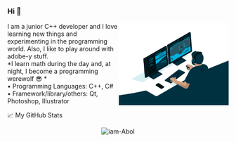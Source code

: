 ### Hi 👋
<a target="_blank" href="https://github.com/iam-Abol"><img width="250" align="right" src="https://github.com/iam-Abol/iam-abol/blob/main/programmer2.gif"></a>
I am a junior C++ developer and I love learning new things and experimenting in the programming world.
Also, I like to play around with adobe-y stuff. <br>
*I learn math during the day and, at night, I become a programming werewolf  😎  * <br>
•	Programming Languages: C++, C# <br>
•	Framework/library/others:  Qt, Photoshop, Illustrator

📈 My GitHub Stats

<p align="center"> <img src="https://github-readme-stats.vercel.app/api?username=iam-Abol&show_icons=true&theme=gotham" alt="iam-Abol" />

